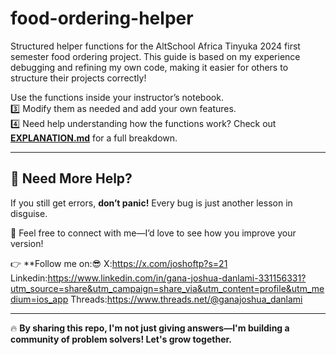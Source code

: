 # food-ordering-helper
Structured helper functions for the AltSchool Africa Tinyuka 2024 first semester food ordering project. This guide is based on my experience debugging and refining my own code, making it easier for others to structure their projects correctly!


 Use the functions inside your instructor’s notebook.  
3️⃣ Modify them as needed and add your own features.  
4️⃣ Need help understanding how the functions work? Check out **[EXPLANATION.md](EXPLANATION.md)** for a full breakdown.  

---

## **🔗 Need More Help?**  
If you still get errors, **don’t panic!** Every bug is just another lesson in disguise.  

💬 Feel free to connect with me—I’d love to see how you improve your version!  

👉 **Follow me on:😎
X:https://x.com/joshoftp?s=21
Linkedin:https://www.linkedin.com/in/gana-joshua-danlami-331156331?utm_source=share&utm_campaign=share_via&utm_content=profile&utm_medium=ios_app
Threads:https://www.threads.net/@ganajoshua_danlami

---

🔥 **By sharing this repo, I'm not just giving answers—I'm building a community of problem solvers! Let's grow together.** 
